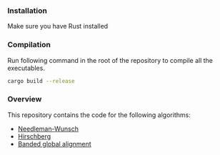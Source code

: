 ### Installation

Make sure you have Rust installed

### Compilation

Run following command in the root of the repository to compile all the executables.

```sh
cargo build --release
```

### Overview

This repository contains the code for the following algorithms:

- [Needleman-Wunsch](./needleman_wunsch)
- [Hirschberg](./hirschberg)
- [Banded global alignment](./banded_global_alignment)